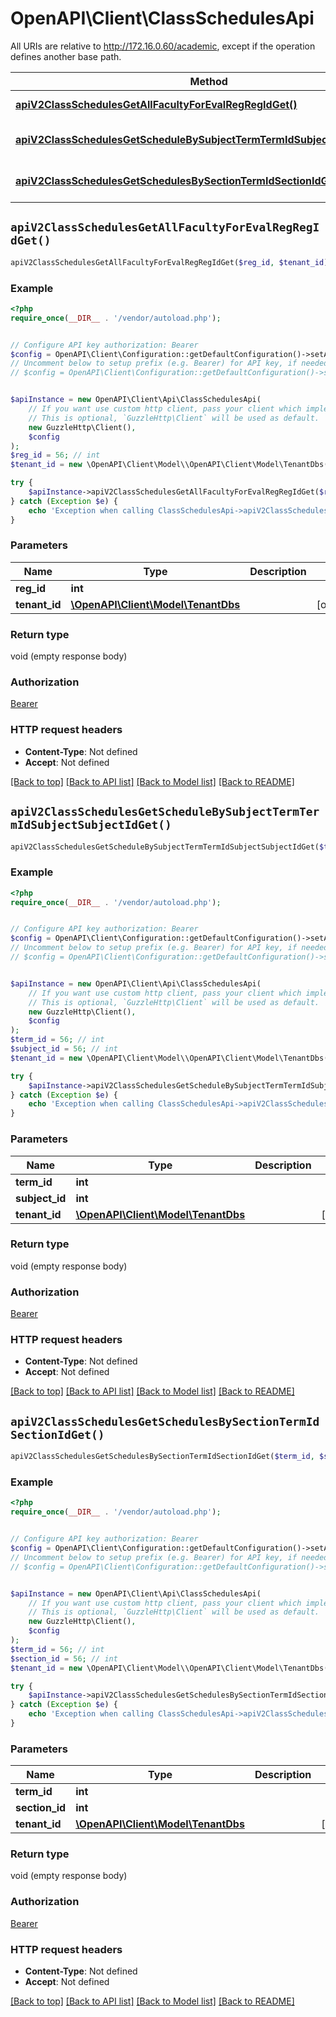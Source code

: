 # OpenAPI\Client\ClassSchedulesApi

All URIs are relative to http://172.16.0.60/academic, except if the operation defines another base path.

| Method | HTTP request | Description |
| ------------- | ------------- | ------------- |
| [**apiV2ClassSchedulesGetAllFacultyForEvalRegRegIdGet()**](ClassSchedulesApi.md#apiV2ClassSchedulesGetAllFacultyForEvalRegRegIdGet) | **GET** /api/v2/ClassSchedules/get-all-faculty-for-eval/reg/{regId} |  |
| [**apiV2ClassSchedulesGetScheduleBySubjectTermTermIdSubjectSubjectIdGet()**](ClassSchedulesApi.md#apiV2ClassSchedulesGetScheduleBySubjectTermTermIdSubjectSubjectIdGet) | **GET** /api/v2/ClassSchedules/get-schedule-by-subject/term/{termId}/subject/{subjectId} |  |
| [**apiV2ClassSchedulesGetSchedulesBySectionTermIdSectionIdGet()**](ClassSchedulesApi.md#apiV2ClassSchedulesGetSchedulesBySectionTermIdSectionIdGet) | **GET** /api/v2/ClassSchedules/get-schedules-by-section/{termId}/{sectionId} |  |


## `apiV2ClassSchedulesGetAllFacultyForEvalRegRegIdGet()`

```php
apiV2ClassSchedulesGetAllFacultyForEvalRegRegIdGet($reg_id, $tenant_id)
```



### Example

```php
<?php
require_once(__DIR__ . '/vendor/autoload.php');


// Configure API key authorization: Bearer
$config = OpenAPI\Client\Configuration::getDefaultConfiguration()->setApiKey('Authorization', 'YOUR_API_KEY');
// Uncomment below to setup prefix (e.g. Bearer) for API key, if needed
// $config = OpenAPI\Client\Configuration::getDefaultConfiguration()->setApiKeyPrefix('Authorization', 'Bearer');


$apiInstance = new OpenAPI\Client\Api\ClassSchedulesApi(
    // If you want use custom http client, pass your client which implements `GuzzleHttp\ClientInterface`.
    // This is optional, `GuzzleHttp\Client` will be used as default.
    new GuzzleHttp\Client(),
    $config
);
$reg_id = 56; // int
$tenant_id = new \OpenAPI\Client\Model\\OpenAPI\Client\Model\TenantDbs(); // \OpenAPI\Client\Model\TenantDbs

try {
    $apiInstance->apiV2ClassSchedulesGetAllFacultyForEvalRegRegIdGet($reg_id, $tenant_id);
} catch (Exception $e) {
    echo 'Exception when calling ClassSchedulesApi->apiV2ClassSchedulesGetAllFacultyForEvalRegRegIdGet: ', $e->getMessage(), PHP_EOL;
}
```

### Parameters

| Name | Type | Description  | Notes |
| ------------- | ------------- | ------------- | ------------- |
| **reg_id** | **int**|  | |
| **tenant_id** | [**\OpenAPI\Client\Model\TenantDbs**](../Model/.md)|  | [optional] |

### Return type

void (empty response body)

### Authorization

[Bearer](../../README.md#Bearer)

### HTTP request headers

- **Content-Type**: Not defined
- **Accept**: Not defined

[[Back to top]](#) [[Back to API list]](../../README.md#endpoints)
[[Back to Model list]](../../README.md#models)
[[Back to README]](../../README.md)

## `apiV2ClassSchedulesGetScheduleBySubjectTermTermIdSubjectSubjectIdGet()`

```php
apiV2ClassSchedulesGetScheduleBySubjectTermTermIdSubjectSubjectIdGet($term_id, $subject_id, $tenant_id)
```



### Example

```php
<?php
require_once(__DIR__ . '/vendor/autoload.php');


// Configure API key authorization: Bearer
$config = OpenAPI\Client\Configuration::getDefaultConfiguration()->setApiKey('Authorization', 'YOUR_API_KEY');
// Uncomment below to setup prefix (e.g. Bearer) for API key, if needed
// $config = OpenAPI\Client\Configuration::getDefaultConfiguration()->setApiKeyPrefix('Authorization', 'Bearer');


$apiInstance = new OpenAPI\Client\Api\ClassSchedulesApi(
    // If you want use custom http client, pass your client which implements `GuzzleHttp\ClientInterface`.
    // This is optional, `GuzzleHttp\Client` will be used as default.
    new GuzzleHttp\Client(),
    $config
);
$term_id = 56; // int
$subject_id = 56; // int
$tenant_id = new \OpenAPI\Client\Model\\OpenAPI\Client\Model\TenantDbs(); // \OpenAPI\Client\Model\TenantDbs

try {
    $apiInstance->apiV2ClassSchedulesGetScheduleBySubjectTermTermIdSubjectSubjectIdGet($term_id, $subject_id, $tenant_id);
} catch (Exception $e) {
    echo 'Exception when calling ClassSchedulesApi->apiV2ClassSchedulesGetScheduleBySubjectTermTermIdSubjectSubjectIdGet: ', $e->getMessage(), PHP_EOL;
}
```

### Parameters

| Name | Type | Description  | Notes |
| ------------- | ------------- | ------------- | ------------- |
| **term_id** | **int**|  | |
| **subject_id** | **int**|  | |
| **tenant_id** | [**\OpenAPI\Client\Model\TenantDbs**](../Model/.md)|  | [optional] |

### Return type

void (empty response body)

### Authorization

[Bearer](../../README.md#Bearer)

### HTTP request headers

- **Content-Type**: Not defined
- **Accept**: Not defined

[[Back to top]](#) [[Back to API list]](../../README.md#endpoints)
[[Back to Model list]](../../README.md#models)
[[Back to README]](../../README.md)

## `apiV2ClassSchedulesGetSchedulesBySectionTermIdSectionIdGet()`

```php
apiV2ClassSchedulesGetSchedulesBySectionTermIdSectionIdGet($term_id, $section_id, $tenant_id)
```



### Example

```php
<?php
require_once(__DIR__ . '/vendor/autoload.php');


// Configure API key authorization: Bearer
$config = OpenAPI\Client\Configuration::getDefaultConfiguration()->setApiKey('Authorization', 'YOUR_API_KEY');
// Uncomment below to setup prefix (e.g. Bearer) for API key, if needed
// $config = OpenAPI\Client\Configuration::getDefaultConfiguration()->setApiKeyPrefix('Authorization', 'Bearer');


$apiInstance = new OpenAPI\Client\Api\ClassSchedulesApi(
    // If you want use custom http client, pass your client which implements `GuzzleHttp\ClientInterface`.
    // This is optional, `GuzzleHttp\Client` will be used as default.
    new GuzzleHttp\Client(),
    $config
);
$term_id = 56; // int
$section_id = 56; // int
$tenant_id = new \OpenAPI\Client\Model\\OpenAPI\Client\Model\TenantDbs(); // \OpenAPI\Client\Model\TenantDbs

try {
    $apiInstance->apiV2ClassSchedulesGetSchedulesBySectionTermIdSectionIdGet($term_id, $section_id, $tenant_id);
} catch (Exception $e) {
    echo 'Exception when calling ClassSchedulesApi->apiV2ClassSchedulesGetSchedulesBySectionTermIdSectionIdGet: ', $e->getMessage(), PHP_EOL;
}
```

### Parameters

| Name | Type | Description  | Notes |
| ------------- | ------------- | ------------- | ------------- |
| **term_id** | **int**|  | |
| **section_id** | **int**|  | |
| **tenant_id** | [**\OpenAPI\Client\Model\TenantDbs**](../Model/.md)|  | [optional] |

### Return type

void (empty response body)

### Authorization

[Bearer](../../README.md#Bearer)

### HTTP request headers

- **Content-Type**: Not defined
- **Accept**: Not defined

[[Back to top]](#) [[Back to API list]](../../README.md#endpoints)
[[Back to Model list]](../../README.md#models)
[[Back to README]](../../README.md)
